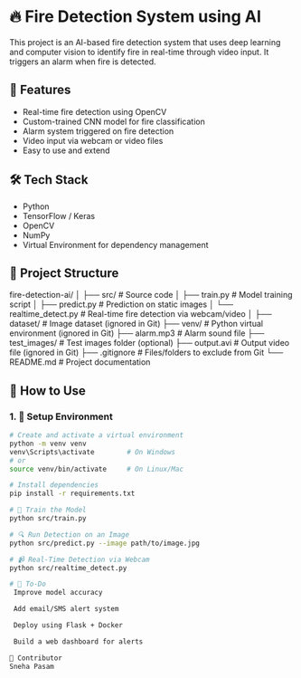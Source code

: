 # 🔥 Fire Detection System using AI

This project is an AI-based fire detection system that uses deep learning and computer vision to identify fire in real-time through video input. It triggers an alarm when fire is detected.

## 🚀 Features

- Real-time fire detection using OpenCV
- Custom-trained CNN model for fire classification
- Alarm system triggered on fire detection
- Video input via webcam or video files
- Easy to use and extend

## 🛠️ Tech Stack

- Python
- TensorFlow / Keras
- OpenCV
- NumPy
- Virtual Environment for dependency management

## 📁 Project Structure

fire-detection-ai/
│
├── src/ # Source code
│ ├── train.py # Model training script
│ ├── predict.py # Prediction on static images
│ └── realtime_detect.py # Real-time fire detection via webcam/video
│
├── dataset/ # Image dataset (ignored in Git)
├── venv/ # Python virtual environment (ignored in Git)
├── alarm.mp3 # Alarm sound file
├── test_images/ # Test images folder (optional)
├── output.avi # Output video file (ignored in Git)
├── .gitignore # Files/folders to exclude from Git
└── README.md # Project documentation


## 🧪 How to Use

### 1. 🔧 Setup Environment

```bash
# Create and activate a virtual environment
python -m venv venv
venv\Scripts\activate        # On Windows
# or
source venv/bin/activate     # On Linux/Mac

# Install dependencies
pip install -r requirements.txt

# 🧠 Train the Model
python src/train.py

# 🔍 Run Detection on an Image
python src/predict.py --image path/to/image.jpg

# 📹 Real-Time Detection via Webcam
python src/realtime_detect.py

# 📌 To-Do
 Improve model accuracy

 Add email/SMS alert system

 Deploy using Flask + Docker

 Build a web dashboard for alerts

🤝 Contributor
Sneha Pasam
